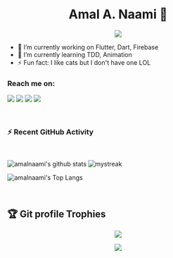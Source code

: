 <h1 align="center">Amal A. Naami 👋</h1>
<p align="center">
  <a href="https://github.com/DenverCoder1/readme-typing-svg"><img src="https://readme-typing-svg.herokuapp.com?lines=Software+Engineer+-+Flutter+Developer;&center=true&width=500&height=50"></a>
</p>

- 🔭 I’m currently working on Flutter, Dart, Firebase
- 🌱 I’m currently learning TDD, Animation
- ⚡ Fun fact: I like cats but I don't have one LOL


### Reach me on:

<p>
<a href="https://github.com/amalnaami"><img src="https://img.shields.io/badge/-amalnaami-black?logo=github&style=flat-square"/></a>
<a href="https://www.linkedin.com/in/amal-naami/"><img src="https://img.shields.io/badge/-Amal_Naami-blue?logo=linkedin&style=flat-square"></a>
<a href="mailto:amalahmadnaami97@gmail.com"><img src="https://img.shields.io/badge/-amalahmadnaami97@gmail.com-black?logo=gmail&style=flat-square"/></a>
<a href="https://twitter.com/AmalAhmad997"><img src="https://img.shields.io/badge/-Amal_Naami-blue?logo=twitter&style=flat-square"/></a>
</p>


<br>

<h3>⚡ Recent GitHub Activity</h3>
<br>

![amalnaami's github stats](https://github-readme-stats.vercel.app/api?username=amalnaami&show_icons=true&theme=tokyonight)
<img src="https://github-readme-streak-stats.herokuapp.com/?user=amalnaami&theme=tokyonight" alt="mystreak"/>

![amalnaami's Top Langs](https://github-readme-stats.vercel.app/api/top-langs/?username=amalnaami&theme=tokyonight&layout=compact)


<br/>

## :trophy: Git profile Trophies

<p align="center"> <img src="https://github-profile-trophy.vercel.app/?username=amalnaami&layout=compact&theme=algolia"/> </p>

<p align="center"> <a href="https://twitter.com/AmalAhmad997"> <img align="center" src="https://github-readme-twitter.gazf.vercel.app/api?id=AmalAhmad997&layout=wide&show_reply=false&show_retweet=false" />
</a></p>
